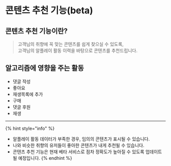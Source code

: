 # 콘텐츠 추천 기능(beta)

## 콘텐츠 추천 기능이란?

> 고객님의 취향에 꼭 맞는 콘텐츠를 쉽게 찾으실 수 있도록,\
> 고객님의 알플레이 활동 이력을 바탕으로 콘텐츠를 추천드립니다.

## 알고리즘에 영향을 주는 활동

* 댓글 작성
* 좋아요
* 재생목록에 추가
* 구매
* 댓글 후원
* 재생

***

{% hint style="info" %}
* 알플레이 활동 데이터가 부족한 경우, 임의의 콘텐츠가 표시될 수 있습니다.
* 나와 비슷한 취향의 유저들이 좋아한 콘텐츠가 내게 추천될 수 있습니다.
* 콘텐츠 추천 기능은 현재 베타 서비스로 점차 정확도가 높아질 수 있도록 업데이트될 예정입니다.
{% endhint %}

